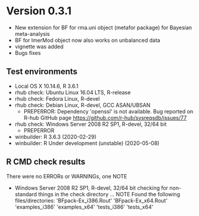 # Version 0.3.1
* New extension for BF for rma.uni object (metafor package) for Bayesian meta-analysis
* BF for lmerMod object now also works on unbalanced data
* vignette was added
* Bugs fixes

## Test environments
* Local OS X 10.14.6, R 3.6.1
* rhub check: Ubuntu Linux 16.04 LTS, R-release
* rhub check: Fedora Linux, R-devel
* rhub check: Debian Linux, R-devel, GCC ASAN/UBSAN
  + PREPERROR: Dependency 'openssl' is not available. Bug reported on R-hub GitHub page https://github.com/r-hub/sysreqsdb/issues/77
* rhub check: Windows Server 2008 R2 SP1, R-devel, 32/64 bit
  + PREPERROR
* winbuilder: R 3.6.3 (2020-02-29)
* winbuilder: R Under development (unstable) (2020-05-08)

## R CMD check results
There were no ERRORs or WARNINGs, one NOTE
* Windows Server 2008 R2 SP1, R-devel, 32/64 bit
checking for non-standard things in the check directory ... NOTE
Found the following files/directories:
  'BFpack-Ex_i386.Rout' 'BFpack-Ex_x64.Rout' 'examples_i386'
  'examples_x64' 'tests_i386' 'tests_x64'
